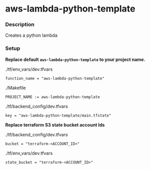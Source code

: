 # aws-lambda-python-template

### Description

Creates a python lambda

### Setup

**Replace default `aws-lambda-python-template` to your project name.**

./tf/env_vars/dev.tfvars
```hcl-terraform
function_name = "aws-lambda-python-template"
```

./Makefile
```shell script
PROJECT_NAME := aws-lambda-python-template
```

./tf/backend_config/dev.tfvars
```hcl-terraform
key = "aws-lambda-python-template/main.tfstate"
```

**Replace terraform S3 state bucket account Ids**

./tf/backend_config/dev.tfvars
```hcl-terraform
bucket = "terraform-<ACCOUNT_ID>"
```

./tf/env_vars/dev.tfvars
```hcl-terraform
state_bucket = "terraform-<ACCOUNT_ID>"
```